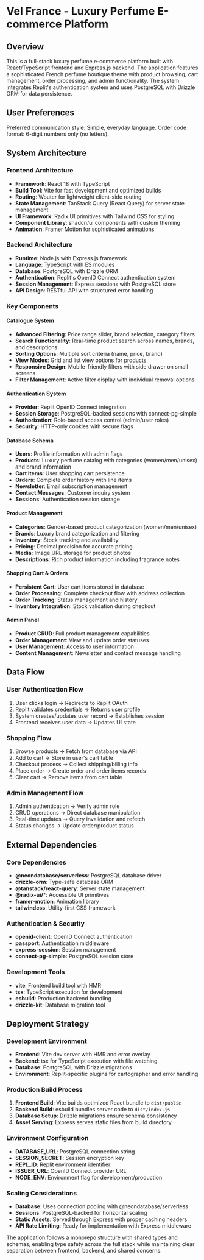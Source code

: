 # Vel France - Luxury Perfume E-commerce Platform

## Overview

This is a full-stack luxury perfume e-commerce platform built with React/TypeScript frontend and Express.js backend. The application features a sophisticated French perfume boutique theme with product browsing, cart management, order processing, and admin functionality. The system integrates Replit's authentication system and uses PostgreSQL with Drizzle ORM for data persistence.

## User Preferences

Preferred communication style: Simple, everyday language.
Order code format: 6-digit numbers only (no letters).

## System Architecture

### Frontend Architecture
- **Framework**: React 18 with TypeScript
- **Build Tool**: Vite for fast development and optimized builds
- **Routing**: Wouter for lightweight client-side routing
- **State Management**: TanStack Query (React Query) for server state management
- **UI Framework**: Radix UI primitives with Tailwind CSS for styling
- **Component Library**: shadcn/ui components with custom theming
- **Animation**: Framer Motion for sophisticated animations

### Backend Architecture
- **Runtime**: Node.js with Express.js framework
- **Language**: TypeScript with ES modules
- **Database**: PostgreSQL with Drizzle ORM
- **Authentication**: Replit's OpenID Connect authentication system
- **Session Management**: Express sessions with PostgreSQL store
- **API Design**: RESTful API with structured error handling

### Key Components

#### Catalogue System
- **Advanced Filtering**: Price range slider, brand selection, category filters
- **Search Functionality**: Real-time product search across names, brands, and descriptions
- **Sorting Options**: Multiple sort criteria (name, price, brand)
- **View Modes**: Grid and list view options for products
- **Responsive Design**: Mobile-friendly filters with side drawer on small screens
- **Filter Management**: Active filter display with individual removal options

#### Authentication System
- **Provider**: Replit OpenID Connect integration
- **Session Storage**: PostgreSQL-backed sessions with connect-pg-simple
- **Authorization**: Role-based access control (admin/user roles)
- **Security**: HTTP-only cookies with secure flags

#### Database Schema
- **Users**: Profile information with admin flags
- **Products**: Luxury perfume catalog with categories (women/men/unisex) and brand information
- **Cart Items**: User shopping cart persistence
- **Orders**: Complete order history with line items
- **Newsletter**: Email subscription management
- **Contact Messages**: Customer inquiry system
- **Sessions**: Authentication session storage

#### Product Management
- **Categories**: Gender-based product categorization (women/men/unisex)
- **Brands**: Luxury brand categorization and filtering
- **Inventory**: Stock tracking and availability
- **Pricing**: Decimal precision for accurate pricing
- **Media**: Image URL storage for product photos
- **Descriptions**: Rich product information including fragrance notes

#### Shopping Cart & Orders
- **Persistent Cart**: User cart items stored in database
- **Order Processing**: Complete checkout flow with address collection
- **Order Tracking**: Status management and history
- **Inventory Integration**: Stock validation during checkout

#### Admin Panel
- **Product CRUD**: Full product management capabilities
- **Order Management**: View and update order statuses
- **User Management**: Access to user information
- **Content Management**: Newsletter and contact message handling

## Data Flow

### User Authentication Flow
1. User clicks login → Redirects to Replit OAuth
2. Replit validates credentials → Returns user profile
3. System creates/updates user record → Establishes session
4. Frontend receives user data → Updates UI state

### Shopping Flow
1. Browse products → Fetch from database via API
2. Add to cart → Store in user's cart table
3. Checkout process → Collect shipping/billing info
4. Place order → Create order and order items records
5. Clear cart → Remove items from cart table

### Admin Management Flow
1. Admin authentication → Verify admin role
2. CRUD operations → Direct database manipulation
3. Real-time updates → Query invalidation and refetch
4. Status changes → Update order/product status

## External Dependencies

### Core Dependencies
- **@neondatabase/serverless**: PostgreSQL database driver
- **drizzle-orm**: Type-safe database ORM
- **@tanstack/react-query**: Server state management
- **@radix-ui/***: Accessible UI primitives
- **framer-motion**: Animation library
- **tailwindcss**: Utility-first CSS framework

### Authentication & Security
- **openid-client**: OpenID Connect authentication
- **passport**: Authentication middleware
- **express-session**: Session management
- **connect-pg-simple**: PostgreSQL session store

### Development Tools
- **vite**: Frontend build tool with HMR
- **tsx**: TypeScript execution for development
- **esbuild**: Production backend bundling
- **drizzle-kit**: Database migration tool

## Deployment Strategy

### Development Environment
- **Frontend**: Vite dev server with HMR and error overlay
- **Backend**: tsx for TypeScript execution with file watching
- **Database**: PostgreSQL with Drizzle migrations
- **Environment**: Replit-specific plugins for cartographer and error handling

### Production Build Process
1. **Frontend Build**: Vite builds optimized React bundle to `dist/public`
2. **Backend Build**: esbuild bundles server code to `dist/index.js`
3. **Database Setup**: Drizzle migrations ensure schema consistency
4. **Asset Serving**: Express serves static files from build directory

### Environment Configuration
- **DATABASE_URL**: PostgreSQL connection string
- **SESSION_SECRET**: Session encryption key
- **REPL_ID**: Replit environment identifier
- **ISSUER_URL**: OpenID Connect provider URL
- **NODE_ENV**: Environment flag for development/production

### Scaling Considerations
- **Database**: Uses connection pooling with @neondatabase/serverless
- **Sessions**: PostgreSQL-backed for horizontal scaling
- **Static Assets**: Served through Express with proper caching headers
- **API Rate Limiting**: Ready for implementation with Express middleware

The application follows a monorepo structure with shared types and schemas, enabling type safety across the full stack while maintaining clear separation between frontend, backend, and shared concerns.